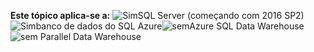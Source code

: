 <Token>**Este tópico aplica-se a:** ![Sim](media/yes.png)SQL Server (começando com 2016 SP2)![Sim](media/yes.png)banco de dados do SQL Azure![sem](media/no.png)Azure SQL Data Warehouse ![sem](media/no.png) Parallel Data Warehouse </Token>
